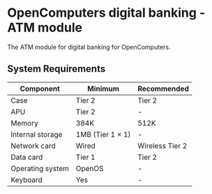 # OpenComputers digital banking - ATM module
The ATM module for digital banking for OpenComputers.<br>

## System Requirements
|Component|Minimum|Recommended|
|-|-|-|
|Case|Tier 2|Tier 2|
|APU|Tier 2|-|
|Memory|384K|512K|
|Internal storage|1MB (Tier 1 × 1)|-|
|Network card|Wired|Wireless Tier 2|
|Data card|Tier 1|Tier 2|
|Operating system|OpenOS|-|
|Keyboard|Yes|-|
